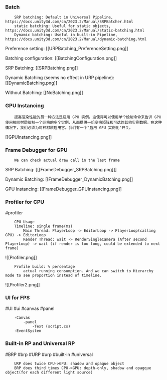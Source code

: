 ### Batch

		SRP batching: Default in Universal Pipeline, https://docs.unity3d.com/cn/2023.2/Manual/SRPBatcher.html
		static batching: Useful for static objects, https://docs.unity3d.com/cn/2023.2/Manual/static-batching.html
		Dynamic batching: Useful in built-in Pipeline, https://docs.unity3d.com/cn/2023.2/Manual/dynamic-batching.html

Preference setting:
[[URPBatching_PreferenceSetting.png]]

Batching configuration:
[[BatchingConfiguration.png]]

SRP Batching:
[[SRPBatching.png]]

Dynamic Batching (seems no effect in URP pipeline):
[[DynamicBatching.png]]

Without Batching:
[[NoBatching.png]]

### GPU Instancing

		提高渲染性能的另一种方法是启用 GPU 实例。这使得可以使用单个绘制命令来告诉 GPU 使用相同材质绘制一个网格的多个实例，从而提供一组变换矩阵和可选的其他实例数据。在这种情况下，我们必须为每种材质启用它。我们有一个"启用 GPU 实例化"开关。

[[GPUInstancing.png]]


### Frame Debugger for GPU

		We can check actual draw call in the last frame

SRP Batching:
[[[FrameDebugger_SRPBatching.png]]]

Dynamic Batching:
[[FrameDebugger_DynamicBatching.png]]

GPU Instancing:
[[FrameDebugger_GPUInstancing.png]]


### Profiler for CPU
#profiler 

		CPU Usage
		Timeline: single frame(ms) 
			Main Thread: PlayerLoop -> EditorLoop -> PlayerLoop(calling GPU) -> EditorLoop
			Render Thread: wait -> RenderSingleCamera (After second PlayerLoop) -> wait (if render is too long, could be extended to next frame)

![[Profiler.png]]

		Profile build: % percentage 
			actual running consumption. And we can switch to Hierarchy mode to see proportion instead of timeline.

![[Profiler2.png]]




### UI for FPS
#UI #ui #canvas #panel

		-Canvas
			-panel
				-Text (script.cs)
		-EventSystem



### Built-in RP and Universal RP
#BRP #brp #URP #urp #built-in #universal

		URP does twice CPU->GPU: shadow and opaque object
		BRP does third times CPU->GPU: depth-only, shadow and opagque object(for each different light source) 

